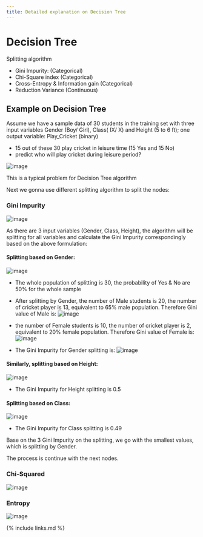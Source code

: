 ```yaml
---
title: Detailed explanation on Decision Tree
---
```


# Decision Tree

Splitting algorithm

- Gini Impurity: (Categorical)
- Chi-Square index (Categorical)
- Cross-Entropy & Information gain (Categorical)
- Reduction Variance (Continuous)

## Example on Decision Tree 
Assume we have a sample data of 30 students in the training set with three input variables Gender (Boy/ Girl), Class( IX/ X) and Height (5 to 6 ft); one output variable: Play_Cricket (binary)
 - 15 out of these 30 play cricket in leisure time (15 Yes and 15 No)
 - predict who will play cricket during leisure period?

![image](https://user-images.githubusercontent.com/43855029/121087243-30194280-c7b2-11eb-9832-7df802385977.png)

This is a typical problem for Decision Tree algorithm

Next we gonna use different splitting algorithm to split the nodes:

### Gini Impurity
![image](https://user-images.githubusercontent.com/43855029/121087017-e4669900-c7b1-11eb-9e6f-c0b47f1e0afb.png)

As there are 3 input variables (Gender, Class, Height), the algorithm will be splitting for all variables and calculate the Gini Impurity correspondingly based on the above formulation:

#### Splitting based on Gender:

![image](https://user-images.githubusercontent.com/43855029/121087345-4e7f3e00-c7b2-11eb-978f-790b9223a8c9.png)

- The whole population of splitting is 30, the probability of Yes & No are 50% for the whole sample
- After splitting by Gender, the number of Male students is 20, the number of cricket player is 13, equivalent to 65% male population. Therefore Gini value of Male is: ![image](https://user-images.githubusercontent.com/43855029/121094477-b5095980-c7bc-11eb-8db4-45c572b87691.png)

- the number of Female students is 10, the number of cricket player is 2, equivalent to 20% female population. Therefore Gini value of Female is: ![image](https://user-images.githubusercontent.com/43855029/121094541-cfdbce00-c7bc-11eb-803f-493a141718f5.png)

- The Gini Impurity for Gender splitting is: ![image](https://user-images.githubusercontent.com/43855029/121094621-ee41c980-c7bc-11eb-9c43-7d6c50124c13.png)

#### Similarly, splitting based on Height:

![image](https://user-images.githubusercontent.com/43855029/121094742-17faf080-c7bd-11eb-8131-dc7a16a6f00a.png)

- The Gini Impurity for Height splitting is 0.5

#### Splitting based on Class:

![image](https://user-images.githubusercontent.com/43855029/121094840-3eb92700-c7bd-11eb-925b-d34cd37130a6.png)

- The Gini Impurity for Class splitting is 0.49

Base on the 3 Gini Impurity on the splitting, we go with the smallest values, which is splitting by Gender.

The process is continue with the next nodes.

### Chi-Squared

![image](https://user-images.githubusercontent.com/43855029/121095363-37464d80-c7be-11eb-87bc-dd2fa3093c2c.png)

### Entropy

![image](https://user-images.githubusercontent.com/43855029/121095141-c56e0400-c7bd-11eb-91ce-f8da11ad66aa.png)




{% include links.md %}

